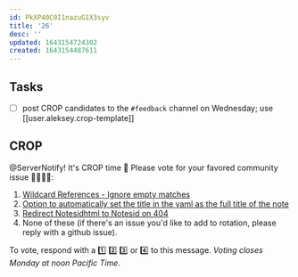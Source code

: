 ```yaml
---
id: PkXP40C0I1nazuG1X3syv
title: '26'
desc: ''
updated: 1643154724302
created: 1643154487611
---
```


## Tasks

-   [ ] post CROP candidates to the `#feedback` channel on Wednesday; use [[user.aleksey.crop-template]]

## CROP

@ServerNotify! It's CROP time 🙂 Please vote for your favored community issue 👨‍🌾👩‍🌾:

1. [Wildcard References - Ignore empty matches](https://github.com/dendronhq/dendron/issues/363)
2. [Option to automatically set the title in the yaml as the full title of the note](https://github.com/dendronhq/dendron/issues/613)
3. [Redirect Notesidhtml to Notesid on 404](https://github.com/dendronhq/dendron/issues/1803)
4. None of these (if there's an issue you'd like to add to rotation, please reply with a github issue).

To vote, respond with a 1️⃣ 2️⃣ 3️⃣ or 4️⃣ to this message. _Voting closes Monday at noon Pacific Time_.
